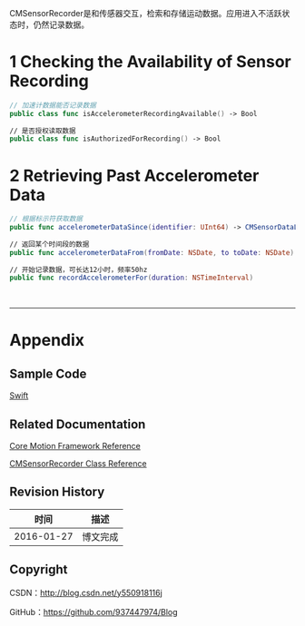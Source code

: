 CMSensorRecorder是和传感器交互，检索和存储运动数据。应用进入不活跃状态时，仍然记录数据。

# 1 Checking the Availability of Sensor Recording

```swift
// 加速计数据能否记录数据
public class func isAccelerometerRecordingAvailable() -> Bool
    
// 是否授权读取数据
public class func isAuthorizedForRecording() -> Bool
```

# 2 Retrieving Past Accelerometer Data

```swift
// 根据标示符获取数据
public func accelerometerDataSince(identifier: UInt64) -> CMSensorDataList?
    
// 返回某个时间段的数据
public func accelerometerDataFrom(fromDate: NSDate, to toDate: NSDate) -> CMSensorDataList?
    
// 开始记录数据，可长达12小时，频率50hz
public func recordAccelerometerFor(duration: NSTimeInterval)
```

&#160;

----------

# Appendix

## Sample Code

[Swift](https://github.com/937447974/Swift)

## Related Documentation

[Core Motion Framework Reference](https://developer.apple.com/library/ios/documentation/CoreMotion/Reference/CoreMotion_Reference/index.html)

[CMSensorRecorder Class Reference](https://developer.apple.com/library/ios/documentation/CoreMotion/Reference/CMSensorRecorder_class/index.html)

## Revision History

| 时间 | 描述 |
| ---- | ---- |
| 2016-01-27 | 博文完成 |

## Copyright

CSDN：http://blog.csdn.net/y550918116j

GitHub：https://github.com/937447974/Blog